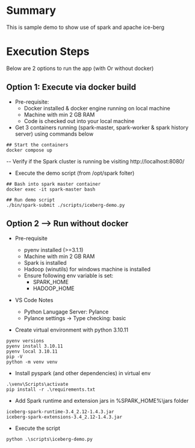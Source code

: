 # Summary

This is sample demo to show use of spark and apache ice-berg

# Execution Steps 

Below are 2 options to run the app (with Or without docker)

## Option 1: Execute via docker build 

- Pre-requisite:
    - Docker installed & docker engine running on local machine
    - Machine with min 2 GB RAM
    - Code is checked out into your local machine
- Get 3 containers running (spark-master, spark-worker & spark history server)  using commands below

```
## Start the containers
docker compose up

```

-- Verify if the Spark cluster is running be visiting http://localhost:8080/

- Execute the demo script (from /opt/spark folter)
```
## Bash into spark master container
docker exec -it spark-master bash

## Run demo script
./bin/spark-submit ./scripts/iceberg-demo.py
```  

## Option 2 --> Run without docker

- Pre-requisite
    - pyenv installed (>=3.1.1)
    - Machine with min 2 GB RAM
    - Spark is installed
    - Hadoop (winutils) for windows machine is installed
    - Ensure following env variable is set:
        - SPARK_HOME
        - HADOOP_HOME 

- VS Code Notes
    - Python Lanugage Server: Pylance
    - Pylance settings -> Type checking: basic 

- Create virtual environment with python 3.10.11
```
pyenv versions
pyenv install 3.10.11
pyenv local 3.10.11
pip -V
python -m venv venv
```

- Install pyspark (and other dependencies) in virtual env

```
.\venv\Scripts\activate
pip install -r .\requirements.txt
```

- Add Spark runtime and extension jars in %SPARK_HOME%\jars folder

```
iceberg-spark-runtime-3.4_2.12-1.4.3.jar
iceberg-spark-extensions-3.4_2.12-1.4.3.jar
```  

- Execute the script
```
python .\scripts\iceberg-demo.py
```

